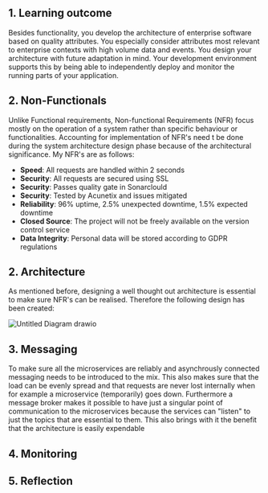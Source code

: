 ## 1. Learning outcome
Besides functionality, you develop the architecture of enterprise software based on quality attributes. You especially consider attributes most relevant to enterprise contexts with high volume data and events. You design your architecture with future adaptation in mind. Your development environment supports this by being able to independently deploy and monitor the running parts of your application.

## 2. Non-Functionals
Unlike Functional requirements, Non-functional Requirements (NFR) focus mostly on the operation of a system rather than specific behaviour or functionalities. Accounting for implementation of NFR's need t be done during the system architecture design phase because of the architectural significance. My NFR's are as follows:

- **Speed**: All requests are handled within 2 seconds
- **Security**: All requests are secured using SSL
- **Security**: Passes quality gate in Sonarclould
- **Security**: Tested by Acunetix and issues mitigated
- **Reliability**: 96% uptime, 2.5% unexpected downtime, 1.5% expected downtime
- **Closed Source**: The project will not be freely available on the version control service
- **Data Integrity**: Personal data will be stored according to GDPR regulations

## 2. Architecture
As mentioned before, designing a well thought out architecture is essential to make sure NFR's can be realised. Therefore the following design has been created:

![Untitled Diagram drawio](https://user-images.githubusercontent.com/46562627/190365632-2873bd85-dd6a-4336-8fa1-f2bbb12972a2.png)


## 3. Messaging
To make sure all the microservices are reliably and asynchrously connected messaging needs to be introduced to the mix. This also makes sure that the load can be evenly spread and that requests are never lost internally when for example a microservice (temporarily) goes down. Furthermore a message broker makes it possible to have just a singular point of communication to the microservices because the services can "listen" to just the topics that are essential to them. This also brings with it the benefit that the architecture is easily expendable

## 4. Monitoring

## 5. Reflection
